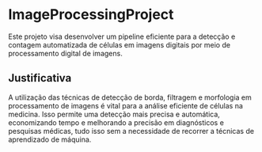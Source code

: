 # ImageProcessingProject
Este projeto visa desenvolver um pipeline eficiente para a detecção e contagem automatizada de células em imagens digitais por meio de processamento digital de imagens.

## Justificativa
A utilização das técnicas de detecção de borda, filtragem e morfologia em processamento de imagens é vital para a análise eficiente de células na medicina. Isso permite uma detecção mais precisa e automática, economizando tempo e melhorando a precisão em diagnósticos e pesquisas médicas, tudo isso sem a necessidade de recorrer a técnicas de aprendizado de máquina.
